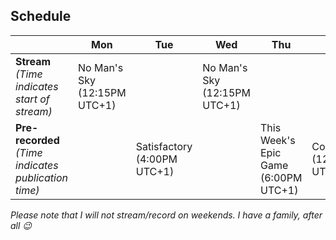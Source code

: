 ## Schedule

|                                                            | **Mon**                         | **Tue**                        | **Wed**                         | **Thu**                                 | **Fri**                    |
|------------------------------------------------------------|---------------------------------|--------------------------------|---------------------------------|-----------------------------------------|----------------------------|
| **Stream**<br>*(Time indicates <br>start of stream)*       | No Man's Sky<br>(12:15PM UTC+1) |                                | No Man's Sky<br>(12:15PM UTC+1) |                                         |                            |
| **Pre-recorded**<br>*(Time indicates<br>publication time)* |                                 | Satisfactory<br>(4:00PM UTC+1) |                                 | This Week's Epic Game<br>(6:00PM UTC+1) | Control<br>(12:15PM UTC+1) |

*Please note that I will not stream/record on weekends. I have a family, after all :wink:*
